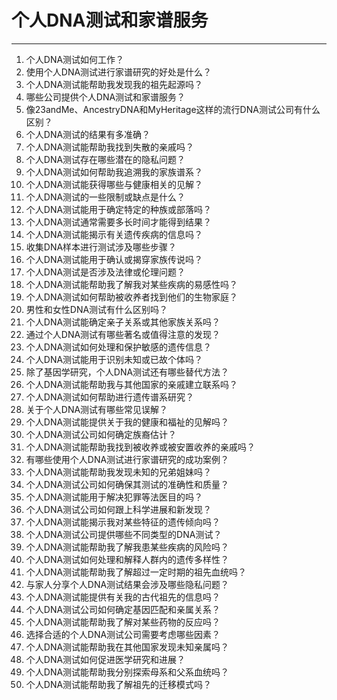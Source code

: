 
# 个人DNA测试和家谱服务

---

1. 个人DNA测试如何工作？
2. 使用个人DNA测试进行家谱研究的好处是什么？
3. 个人DNA测试能帮助我发现我的祖先起源吗？
4. 哪些公司提供个人DNA测试和家谱服务？
5. 像23andMe、AncestryDNA和MyHeritage这样的流行DNA测试公司有什么区别？
6. 个人DNA测试的结果有多准确？
7. 个人DNA测试能帮助我找到失散的亲戚吗？
8. 个人DNA测试存在哪些潜在的隐私问题？
9. 个人DNA测试如何帮助我追溯我的家族谱系？
10. 个人DNA测试能获得哪些与健康相关的见解？
11. 个人DNA测试的一些限制或缺点是什么？
12. 个人DNA测试能用于确定特定的种族或部落吗？
13. 个人DNA测试通常需要多长时间才能得到结果？
14. 个人DNA测试能揭示有关遗传疾病的信息吗？
15. 收集DNA样本进行测试涉及哪些步骤？
16. 个人DNA测试能用于确认或揭穿家族传说吗？
17. 个人DNA测试是否涉及法律或伦理问题？
18. 个人DNA测试能帮助我了解我对某些疾病的易感性吗？
19. 个人DNA测试如何帮助被收养者找到他们的生物家庭？
20. 男性和女性DNA测试有什么区别吗？
21. 个人DNA测试能确定亲子关系或其他家族关系吗？
22. 通过个人DNA测试有哪些著名或值得注意的发现？
23. 个人DNA测试如何处理和保护敏感的遗传信息？
24. 个人DNA测试能用于识别未知或已故个体吗？
25. 除了基因学研究，个人DNA测试还有哪些替代方法？
26. 个人DNA测试能帮助我与其他国家的亲戚建立联系吗？
27. 个人DNA测试如何帮助进行遗传谱系研究？
28. 关于个人DNA测试有哪些常见误解？
29. 个人DNA测试能提供关于我的健康和福祉的见解吗？
30. 个人DNA测试公司如何确定族裔估计？
31. 个人DNA测试能帮助我找到被收养或被安置收养的亲戚吗？
32. 有哪些使用个人DNA测试进行家谱研究的成功案例？
33. 个人DNA测试能帮助我发现未知的兄弟姐妹吗？
34. 个人DNA测试公司如何确保其测试的准确性和质量？
35. 个人DNA测试能用于解决犯罪等法医目的吗？
36. 个人DNA测试公司如何跟上科学进展和新发现？
37. 个人DNA测试能揭示我对某些特征的遗传倾向吗？
38. 个人DNA测试公司提供哪些不同类型的DNA测试？
39. 个人DNA测试能帮助我了解我患某些疾病的风险吗？
40. 个人DNA测试如何处理和解释人群内的遗传多样性？
41. 个人DNA测试能帮助我了解超过一定时期的祖先血统吗？
42. 与家人分享个人DNA测试结果会涉及哪些隐私问题？
43. 个人DNA测试能提供有关我的古代祖先的信息吗？
44. 个人DNA测试公司如何确定基因匹配和亲属关系？
45. 个人DNA测试能帮助我了解对某些药物的反应吗？
46. 选择合适的个人DNA测试公司需要考虑哪些因素？
47. 个人DNA测试能帮助我在其他国家发现未知亲属吗？
48. 个人DNA测试如何促进医学研究和进展？
49. 个人DNA测试能帮助我分别探索母系和父系血统吗？
50. 个人DNA测试能帮助我了解祖先的迁移模式吗？